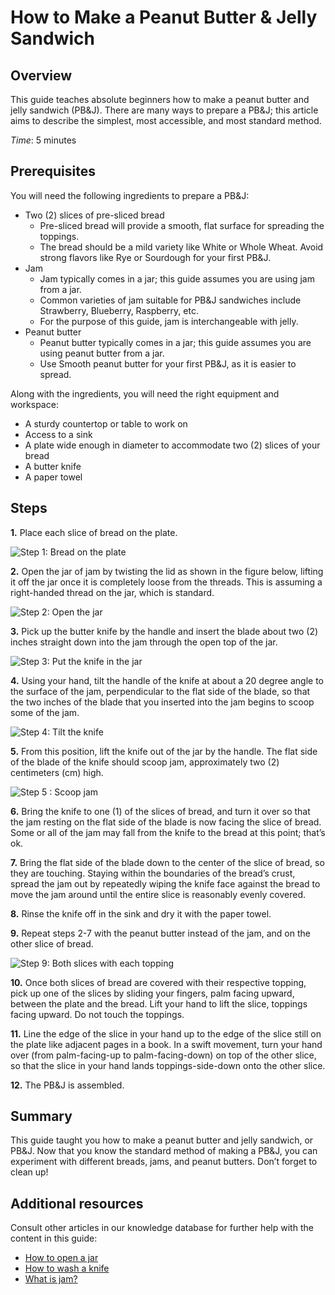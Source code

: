 # How to Make a Peanut Butter & Jelly Sandwich

## Overview

This guide teaches absolute beginners how to make a peanut butter and jelly sandwich (PB&J).
There are many ways to prepare a PB&J; this article aims to describe the simplest, most accessible, and most standard method.

*Time*: 5 minutes

## Prerequisites

You will need the following ingredients to prepare a PB&J:

- Two (2) slices of pre-sliced bread
    - Pre-sliced bread will provide a smooth, flat surface for spreading the toppings.
    - The bread should be a mild variety like White or Whole Wheat. Avoid strong flavors like Rye or Sourdough for your first PB&J.
- Jam
    - Jam typically comes in a jar; this guide assumes you are using jam from a jar.
    - Common varieties of jam suitable for PB&J sandwiches include Strawberry, Blueberry, Raspberry, etc.
    - For the purpose of this guide, jam is interchangeable with jelly.
- Peanut butter
    - Peanut butter typically comes in a jar; this guide assumes you are using peanut butter from a jar.
    - Use Smooth peanut butter for your first PB&J, as it is easier to spread.

Along with the ingredients, you will need the right equipment and workspace:

- A sturdy countertop or table to work on
- Access to a sink
- A plate wide enough in diameter to accommodate two (2) slices of your bread
- A butter knife
- A paper towel

## Steps

**1.** Place each slice of bread on the plate.

![Step 1: Bread on the plate](images/step-1.png)

**2.** Open the jar of jam by twisting the lid as shown in the figure below, lifting it off the jar once it is completely loose from the threads.
This is assuming a right-handed thread on the jar, which is standard. 

![Step 2: Open the jar](images/step-2.png)

**3.** Pick up the butter knife by the handle and insert the blade about two (2) inches straight down into the jam through the open top of the jar.

![Step 3: Put the knife in the jar](images/step-3.png)

**4.** Using your hand, tilt the handle of the knife at about a 20 degree angle to the surface of the jam, perpendicular to the flat side of the blade, so that the two inches of the blade that you inserted into the jam begins to scoop some of the jam.

![Step 4: Tilt the knife](images/step-4.png)

**5.** From this position, lift the knife out of the jar by the handle. 
The flat side of the blade of the knife should scoop jam, approximately two (2) centimeters (cm) high.

![Step 5 : Scoop jam](images/step-5.png)

**6.** Bring the knife to one (1) of the slices of bread, and turn it over so that the jam resting on the flat side of the blade is now facing the slice of bread. 
Some or all of the jam may fall from the knife to the bread at this point; that’s ok.

**7.** Bring the flat side of the blade down to the center of the slice of bread, so they are touching. 
Staying within the boundaries of the bread’s crust, spread the jam out by repeatedly wiping the knife face against the bread to move the jam around until the entire slice is reasonably evenly covered. 

**8.** Rinse the knife off in the sink and dry it with the paper towel.

**9.** Repeat steps 2-7 with the peanut butter instead of the jam, and on the other slice of bread. 

![Step 9: Both slices with each topping](images/step-9.png)

**10.** Once both slices of bread are covered with their respective topping, pick up one of the slices by sliding your fingers, palm facing upward, between the plate and the bread. 
Lift your hand to lift the slice, toppings facing upward. 
Do not touch the toppings.

**11.** Line the edge of the slice in your hand up to the edge of the slice still on the plate like adjacent pages in a book. 
In a swift movement, turn your hand over (from palm-facing-up to palm-facing-down) on top of the other slice, so that the slice in your hand lands toppings-side-down onto the other slice. 

**12.** The PB&J is assembled. 

## Summary

This guide taught you how to make a peanut butter and jelly sandwich, or PB&J. 
Now that you know the standard method of making a PB&J, you can experiment with different breads, jams, and peanut butters. Don’t forget to clean up!

## Additional resources

Consult other articles in our knowledge database for further help with the content in this guide:

- [How to open a jar]()
- [How to wash a knife]()
- [What is jam?]()
